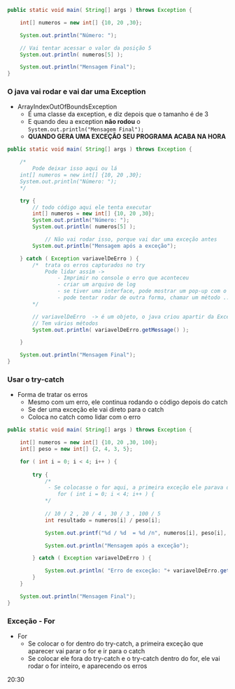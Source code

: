 ```java
public static void main( String[] args ) throws Exception {

    int[] numeros = new int[] {10, 20 ,30};

    System.out.println("Número: ");

    // Vai tentar acessar o valor da posição 5
    System.out.println( numeros[5] );

    System.out.println("Mensagem Final");
}
```

### O java vai rodar e vai dar uma Exception

- ArrayIndexOutOfBoundsException
    - É uma classe da exception, e diz depois que o tamanho é de 3
    - E quando deu a exception **não rodou** o ``System.out.println("Mensagem Final");``
    - **QUANDO GERA UMA EXCEÇÃO SEU PROGRAMA ACABA NA HORA**


```java
public static void main( String[] args ) throws Exception {

    /*
        Pode deixar isso aqui ou lá
    int[] numeros = new int[] {10, 20 ,30};
    System.out.println("Número: ");
    */

    try {
        // todo código aqui ele tenta executar
        int[] numeros = new int[] {10, 20 ,30};
        System.out.println("Número: ");
        System.out.println( numeros[5] );

            // Não vai rodar isso, porque vai dar uma exceção antes
        System.out.println("Mensagem após a exceção");

    } catch ( Exception variavelDeErro ) {
        /*  trata os erros capturados no try
            Pode lidar assim ->
                - Imprimir no console o erro que aconteceu
                - criar um arquivo de log
                - se tiver uma interface, pode mostrar um pop-up com o erro na tela
                - pode tentar rodar de outra forma, chamar um método ...
        */

        // variavelDeErro  -> é um objeto, o java criou apartir da Exception
        // Tem vários métodos
        System.out.println( variavelDeErro.getMessage() );

    }

    System.out.println("Mensagem Final");
}
```

### Usar o try-catch

- Forma de tratar os erros
    - Mesmo com um erro,  ele continua rodando o código depois do catch
    - Se der uma exceção ele vai direto para o catch
    - Coloca no catch como lidar com o erro


```java
public static void main( String[] args ) throws Exception {

    int[] numeros = new int[] {10, 20 ,30, 100};
    int[] peso = new int[] {2, 4, 3, 5};

    for ( int i = 0; i < 4; i++ ) {
    
        try {
            /*
             - Se colocasse o for aqui, a primeira exceção ele parava de rodar
                for ( int i = 0; i < 4; i++ ) {
            */
            
            // 10 / 2 , 20 / 4 , 30 / 3 , 100 / 5
            int resultado = numeros[i] / peso[i];

            System.out.printf("%d / %d  = %d /n", numeros[i], peso[i], resultado);

            System.out.println("Mensagem após a exceção");

        } catch ( Exception variavelDeErro ) {

            System.out.println( "Erro de exceção: "+ variavelDeErro.getMessage() );
        }
    }

    System.out.println("Mensagem Final");
}
```

### Exceção  -  For

- For
    - Se colocar o for dentro do try-catch, a primeira exceção que aparecer vai parar o for e ir para o catch
    - Se colocar ele fora do try-catch e o try-catch dentro do for, ele vai rodar o for inteiro, e aparecendo os erros

20:30